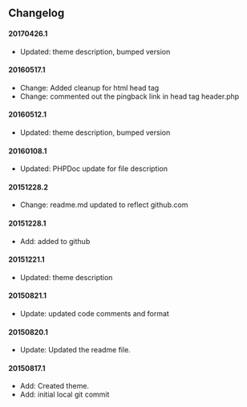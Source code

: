 ## Changelog

#### 20170426.1
* Updated: theme description, bumped version

#### 20160517.1
* Change: Added cleanup for html head tag
* Change: commented out the pingback link in head tag header.php

#### 20160512.1
* Updated: theme description, bumped version

#### 20160108.1
* Updated: PHPDoc update for file description

#### 20151228.2
* Change: readme.md updated to reflect github.com

#### 20151228.1
* Add: added to github

#### 20151221.1
* Updated: theme description

#### 20150821.1
* Update: updated code comments and format

#### 20150820.1
* Update: Updated the readme file.

#### 20150817.1
* Add: Created theme.
* Add: initial local git commit
